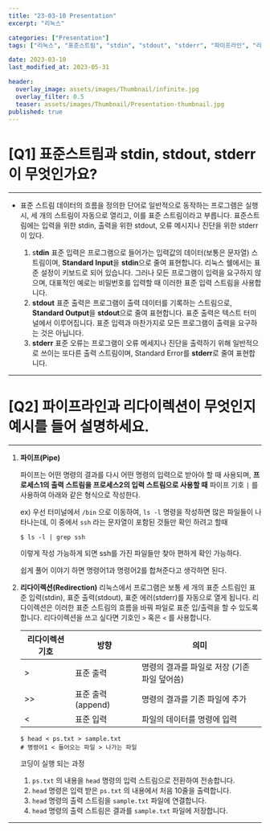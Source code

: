 ```yaml
---
title: "23-03-10 Presentation"
excerpt: "리눅스"

categories: ["Presentation"]
tags: ["리눅스", "표준스트림", "stdin", "stdout", "stderr", "파이프라인", "리다이렉션"]

date: 2023-03-10
last_modified_at: 2023-05-31

header:
  overlay_image: assets/images/Thumbnail/infinite.jpg
  overlay_filter: 0.5 
  teaser: assets/images/Thumbnail/Presentation-thumbnail.jpg
published: true
---
```


# [Q1] 표준스트림과 stdin, stdout, stderr이 무엇인가요?

---

- 표준 스트림 데이터의 흐름을 정의한 단어로 일반적으로 동작하는 프로그램은 실행 시, 세 개의 스트림이 자동으로 열리고, 이를 표준 스트림이라고 부릅니다. 표준스트림에는 입력을 위한 stdin, 출력을 위한 stdout, 오류 메시지나 진단을 위한 stderr이 있다.

  

  1. s**tdin** 표준 입력은 프로그램으로 들어가는 입력값의 데이터(보통은 문자열) 스트림이며, **Standard Input**을 **stdin**으로 줄여 표현합니다. 리눅스 쉘에서는 표준 설정이 키보드로 되어 있습니다. 그러나 모든 프로그램이 입력을 요구하지 않으며, 대표적인 예로는 비밀번호를 입력할 때 이러한 표준 입력 스트림을 사용합니다.
  2. **stdout** 표준 출력은 프로그램이 출력 데이터를 기록하는 스트림으로, **Standard Output**을 **stdout**으로 줄여 표현합니다. 표준 출력은 텍스트 터미널에서 이루어집니다. 표준 입력과 마찬가지로 모든 프로그램이 출력을 요구하는 것은 아닙니다.
  3. **stderr** 표준 오류는 프로그램이 오류 메세지나 진단을 출력하기 위해 일반적으로 쓰이는 또다른 출력 스트림이며, Standard Error를 **stderr**로 줄여 표현합니다.



---

# [Q2] 파이프라인과 리다이렉션이 무엇인지 예시를 들어 설명하세요.

---

1. **파이프(Pipe)**

   파이프는 어떤 명령의 결과를 다시 어떤 명령의 입력으로 받아야 할 때 사용되며, **프로세스1의 출력 스트림을 프로세스2의 입력 스트림으로 사용할 때** 파이프 기호 `|` 를 사용하여 아래와 같은 형식으로 작성한다.

   ex) 우선 터미널에서 `/bin` 으로 이동하여, `ls -l` 명령을 작성하면 많은 파일들이 나타나는데, 이 중에서 `ssh` 라는 문자열이 포함된 것들만 확인 하려고 할때

   ```
   $ ls -l | grep ssh
   ```

   이렇게 작성 가능하게 되면 ssh를 가진 파일들만 찾아 편하게 확인 가능하다.

   쉽게 풀어 이야기 하면 명령어1과 명령어2를 합쳐준다고 생각하면 된다.

2. **리다이렉션(Redirection)** 리눅스에서 프로그램은 보통 세 개의 표준 스트림인 표준 입력(stdin), 표준 출력(stdout), 표준 에러(stderr)를 자동으로 열게 됩니다. 리다이렉션은 이러한 표준 스트림의 흐름을 바꿔 파일로 표준 입/출력을 할 수 있도록 합니다. 리다이렉션을 쓰고 싶다면 기호인 `>` 혹은 `<` 를 사용합니다.

   | 리다이렉션 기호 | 방향              | 의미                                         |
   | --------------- | ----------------- | -------------------------------------------- |
   | >               | 표준 출력         | 명령의 결과를 파일로 저장 (기존 파일 덮어씀) |
   | >>              | 표준 출력(append) | 명령의 결과를 기존 파일에 추가               |
   | <               | 표준 입력         | 파일의 데이터를 명령에 입력                  |

   ```
   $ head < ps.txt > sample.txt
   # 명령어1 < 들어오는 파일 > 나가는 파일
   ```

   코딩이 실행 되는 과정

   1. `ps.txt` 의 내용을 `head` 명령의 입력 스트림으로 전환하여 전송합니다.
   2. `head` 명령은 입력 받은 `ps.txt` 의 내용에서 처음 10줄을 출력합니다.
   3. `head` 명령의 출력 스트림을 `sample.txt` 파일에 연결합니다.
   4. `head` 명령의 출력 스트림은 결과를 `sample.txt` 파일에 저장합니다.



---